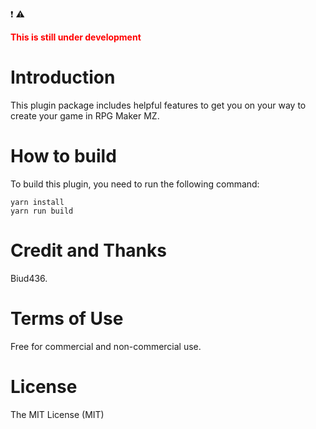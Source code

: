 :exclamation: :warning: <p style="color:red">**This is still under development**</p>

# Introduction

This plugin package includes helpful features to get you on your way to create your game in RPG Maker MZ.

# How to build

To build this plugin, you need to run the following command:

```
yarn install
yarn run build
```

# Credit and Thanks

Biud436.

# Terms of Use

Free for commercial and non-commercial use.

# License

The MIT License (MIT)
